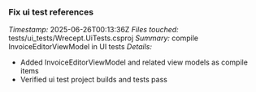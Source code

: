 ### Fix ui test references
*Timestamp:* 2025-06-26T00:13:36Z
*Files touched:* tests/ui_tests/Wrecept.UiTests.csproj
*Summary:* compile InvoiceEditorViewModel in UI tests
*Details:*
- Added InvoiceEditorViewModel and related view models as compile items
- Verified ui test project builds and tests pass
